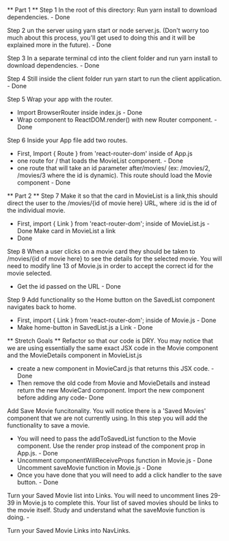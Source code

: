 ** Part 1 **
Step 1 
In the root of this directory: Run yarn install to download dependencies. - Done

Step 2
un the server using yarn start or node server.js. (Don't worry too much about this process, you'll get used to doing this and it will be explained more in the future). - Done

Step 3
In a separate terminal cd into the client folder and run yarn install to download dependencies. - Done

Step 4
Still inside the client folder run yarn start to run the client application. - Done
 
 Step 5 Wrap your app with the router. 
- Import BrowserRouter inside index.js - Done
- Wrap <App /> component to ReactDOM.render() with new Router component. - Done

Step 6 Inside your App file add two routes.
- First, Import { Route } from 'react-router-dom' inside of App.js
- one route for / that loads the MovieList component. - Done
- one route that will take an id parameter after/movies/ (ex: /movies/2, /movies/3 where the id is dynamic). This route should load the Movie component - Done


** Part 2 ** 
Step 7 
Make it so that the card in MovieList is a link,this should direct the user to the /movies/{id of movie here} URL, where :id is the id of the individual movie.
- First, import { Link } from 'react-router-dom'; inside of MovieList.js - Done
Make card in  MovieList a link 
- Done

Step 8
When a user clicks on a movie card they should be taken to /movies/{id of movie here} to see the details for the selected movie.
You will need to modify line 13 of Movie.js in order to accept the correct id for the movie selected.
- Get the id passed on the URL - Done

Step 9
Add functionality so the Home button on the SavedList component navigates back to home.
- First, import { Link } from 'react-router-dom'; inside of Movie.js - Done
- Make home-button in SavedList.js a Link - Done

** Stretch Goals **
Refactor so that our code is DRY.
You may notice that we are using essentially the same exact JSX code in the Movie component and the MovieDetails component in MovieList.js 
- create a new component in MovieCard.js that returns this JSX code.  - Done
- Then remove the old code from Movie and MovieDetails and instead return the new MovieCard component. Import the new component before adding any code- Done 

Add Save Movie funcitonality.
You will notice there is a 'Saved Movies' component that we are not currently using. In this step you will add the functionality to save a movie. 
- You will need to pass the addToSavedList function to the Movie component. Use the render prop instead of the component prop in App.js. - Done
- Uncomment componentWillReceiveProps function in Movie.js - Done
 Uncomment saveMovie function in Movie.js - Done
- Once you have done that you will need to add a click handler to the save button. - Done

Turn your Saved Movie list into Links.
You will need to uncomment lines 29-39 in Movie.js to complete this. Your list of saved movies should be links to the movie itself. Study and understand what the saveMovie function is doing. -

Turn your Saved Movie Links into NavLinks.